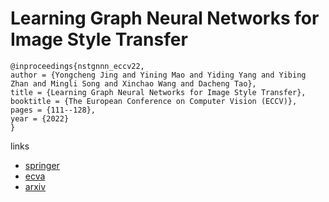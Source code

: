 # Learning Graph Neural Networks for Image Style Transfer

```
@inproceedings{nstgnnn_eccv22,
author = {Yongcheng Jing and Yining Mao and Yiding Yang and Yibing Zhan and Mingli Song and Xinchao Wang and Dacheng Tao},
title = {Learning Graph Neural Networks for Image Style Transfer},
booktitle = {The European Conference on Computer Vision (ECCV)},
pages = {111--128},
year = {2022}
}
```

links
- [springer](https://link.springer.com/chapter/10.1007/978-3-031-20071-7_7)
- [ecva](https://www.ecva.net/papers/eccv_2022/papers_ECCV/html/3643_ECCV_2022_paper.php)
- [arxiv](https://arxiv.org/abs/2207.11681)

